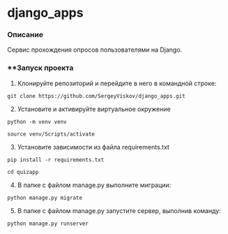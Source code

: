# django_apps


### **Описание**
Сервис прохождения опросов пользователями на Django.

### **Запуск проекта

1. Клонируйте репозиторий и перейдите в него в командной строке:

```
git clone https://github.com/SergeyViskov/django_apps.git
```

2. Установите и активируйте виртуальное окружение
```
python -m venv venv
``` 
```
source venv/Scripts/activate
```

3. Установите зависимости из файла requirements.txt
```
pip install -r requirements.txt
```
```
cd quizapp
```

4. В папке с файлом manage.py выполните миграции:
```
python manage.py migrate
```

5. В папке с файлом manage.py запустите сервер, выполнив команду:
```
python manage.py runserver
```
